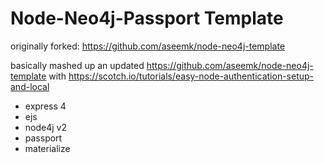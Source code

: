 # Node-Neo4j-Passport Template

originally forked: https://github.com/aseemk/node-neo4j-template

basically mashed up an updated https://github.com/aseemk/node-neo4j-template with https://scotch.io/tutorials/easy-node-authentication-setup-and-local

- express 4
- ejs
- node4j v2
- passport
- materialize